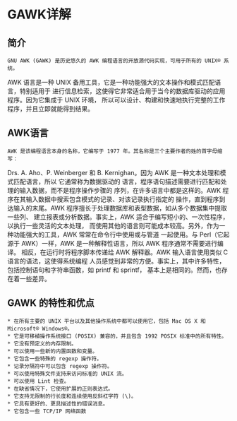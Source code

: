# GAWK详解

## 简介
    GNU AWK (GAWK) 是历史悠久的 AWK 编程语言的开放源代码实现，可用于所有的 UNIX® 系统。
AWK 语言是一种 UNIX 备用工具，它是一种功能强大的文本操作和模式匹配语言，特别适用于
进行信息检索，这使得它非常适合用于当今的数据库驱动的应用程序。因为它集成于 UNIX 环境，
所以可以设计、构建和快速地执行完整的工作程序，并且立即就能得到结果。

## AWK语言
    AWK 是该编程语言本身的名称，它编写于 1977 年。其名称是三个主要作者的姓的首字母缩写：
Drs. A. Aho、P. Weinberger 和 B. Kernighan。因为 AWK 是一种文本处理和模式匹配语言，所以
它通常称为数据驱动的 语言，程序语句描述需要进行匹配和处理的输入数据，而不是程序操作步骤的
序列，在许多语言中都是这样的。AWK 程序在其输入数据中搜索包含模式的记录、对该记录执行指定的
操作，直到程序到达输入的末尾。AWK 程序擅长于处理数据库和表型数据，如从多个数据集中提取一些列、
建立报表或分析数据。事实上，AWK 适合于编写短小的、一次性程序，以执行一些灵活的文本处理，
而使用其他的语言则可能成本较高。另外，作为一种功能强大的工具，AWK 常常在命令行中使用或与管道
一起使用。与 Perl（它起源于 AWK）一样，AWK 是一种解释性语言，所以 AWK 程序通常不需要进行编译。
相反，在运行时将程序脚本传递给 AWK 解释器。AWK 输入语言使用类似 C 语言的语法，这使得系统编程
人员感觉到非常的方便。事实上，其中许多特性，包括控制语句和字符串函数，如 printf 和 sprintf，
基本上是相同的。然而，也存在着一些差异。

## GAWK 的特性和优点
    * 在所有主要的 UNIX 平台以及其他操作系统中都可以使用它，包括 Mac OS X 和 Microsoft® Windows®。
    * 它是可移植操作系统接口 (POSIX) 兼容的，并且包含 1992 POSIX 标准中的所有特性。
    * 它没有预定义的内存限制。
    * 可以使用一些新的内置函数和变量。
    * 它包含一些特殊的 regexp 操作符。
    * 记录分隔符中可以包含 regexp 操作符。
    * 可以使用特殊文件支持来访问标准的 UNIX 流。
    * 可以使用 Lint 检查。
    * 在缺省情况下，它使用扩展的正则表达式。
    * 它支持无限制的行长度和连续使用反斜杠字符 (\)。
    * 它具有更好的、更具描述性的错误消息。
    * 它包含一些 TCP/IP 网络函数